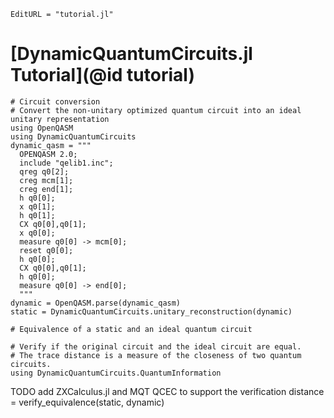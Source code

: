 ```@meta
EditURL = "tutorial.jl"
```

# [DynamicQuantumCircuits.jl Tutorial](@id tutorial)

````@example tutorial
# Circuit conversion
# Convert the non-unitary optimized quantum circuit into an ideal unitary representation
using OpenQASM
using DynamicQuantumCircuits
dynamic_qasm = """
  OPENQASM 2.0;
  include "qelib1.inc";
  qreg q0[2];
  creg mcm[1];
  creg end[1];
  h q0[0];
  x q0[1];
  h q0[1];
  CX q0[0],q0[1];
  x q0[0];
  measure q0[0] -> mcm[0];
  reset q0[0];
  h q0[0];
  CX q0[0],q0[1];
  h q0[0];
  measure q0[0] -> end[0];
  """
dynamic = OpenQASM.parse(dynamic_qasm)
static = DynamicQuantumCircuits.unitary_reconstruction(dynamic)

# Equivalence of a static and an ideal quantum circuit

# Verify if the original circuit and the ideal circuit are equal.
# The trace distance is a measure of the closeness of two quantum circuits.
using DynamicQuantumCircuits.QuantumInformation
````

TODO add ZXCalculus.jl  and MQT QCEC to support the verification
distance = verify_equivalence(static, dynamic)

